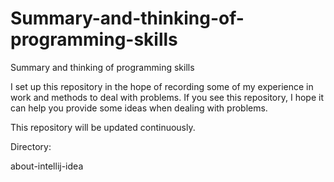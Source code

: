 # Summary-and-thinking-of-programming-skills
Summary and thinking of programming skills

I set up this repository in the hope of recording some of my experience in work and methods to deal with problems. 
If you see this repository, I hope it can help you provide some ideas when dealing with problems.

This repository will be updated continuously.

Directory:

about-intellij-idea
